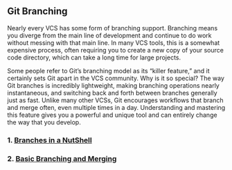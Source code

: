 ## Git Branching

Nearly every VCS has some form of branching support. Branching means you diverge from the main line of development and continue to do work without messing with that main line. In many VCS tools, this is a somewhat expensive process, often requiring you to create a new copy of your
source code directory, which can take a long time for large projects. 

Some people refer to Git’s branching model as its “killer feature,” and it certainly sets Git apart in the VCS community. Why is it so special? The way Git branches is incredibly lightweight, making branching operations nearly instantaneous, and switching back and forth between branches generally just as fast. Unlike many other VCSs, Git encourages workflows that branch and merge often, even multiple times in a day. Understanding and mastering this feature gives you a powerful and unique tool and can entirely change the way that you develop.

### 1. [Branches in a NutShell](3.1.Branches_in_a_Nutshell.md)
### 2. [Basic Branching and Merging](3.2.Basic_Branching_and_Merging.md)